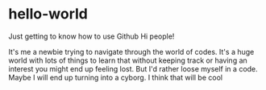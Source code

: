 # hello-world
Just getting to know how to use Github
Hi people!

It's me a newbie trying to navigate through the world of codes. 
It's a huge world with lots of things to learn that without keeping track or having an interest you might end up feeling lost.
But I'd rather loose myself in a code. Maybe I will end up turning into a cyborg. 
I think that will be cool
